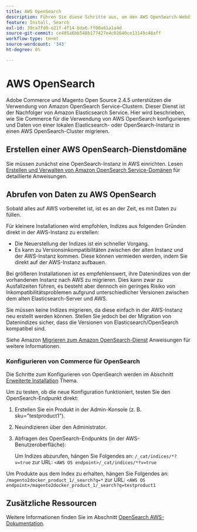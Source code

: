 ```yaml
---
title: AWS OpenSearch
description: Führen Sie diese Schritte aus, um den AWS OpenSearch-Webdienst für lokale Installationen von Adobe Commerce und Magento Open Source zu konfigurieren.
feature: Install, Search
exl-id: 39ca7fd0-e21f-4f14-bda6-ff00a61a1a4d
source-git-commit: ce405a6bb548b177427e4c02640ce13149c48aff
workflow-type: tm+mt
source-wordcount: '343'
ht-degree: 0%

---
```


# AWS OpenSearch

Adobe Commerce und Magento Open Source 2.4.5 unterstützen die Verwendung von Amazon OpenSearch Service-Clustern. Dieser Dienst ist der Nachfolger von Amazon Elasticsearch Service. Hier wird beschrieben, wie Sie Commerce für die Verwendung von AWS OpenSearch konfigurieren und Daten von einer lokalen Elasticsearch- oder OpenSearch-Instanz in einen AWS OpenSearch-Cluster migrieren.

## Erstellen einer AWS OpenSearch-Dienstdomäne

Sie müssen zunächst eine OpenSearch-Instanz in AWS einrichten.
Lesen [Erstellen und Verwalten von Amazon OpenSearch Service-Domänen](https://docs.aws.amazon.com/opensearch-service/latest/developerguide/createupdatedomains.html) für detaillierte Anweisungen.

## Abrufen von Daten zu AWS OpenSearch

Sobald alles auf AWS vorbereitet ist, ist es an der Zeit, es mit Daten zu füllen.

Für kleinere Installationen wird empfohlen, Indizes aus folgenden Gründen direkt in der AWS-Instanz zu erstellen:

* Die Neuerstellung der Indizes ist ein schneller Vorgang.
* Es kann zu Versionsinkompatibilitäten zwischen der alten Instanz und der AWS-Instanz kommen. Diese können vermieden werden, indem Sie direkt auf der AWS-Instanz aufbauen.

Bei größeren Installationen ist es empfehlenswert, ihre Datenindizes von der vorhandenen Instanz nach AWS zu migrieren. Dies kann zwar zu Ausfallzeiten führen, es besteht aber dennoch ein geringes Risiko von Inkompatibilitätsproblemen aufgrund unterschiedlicher Versionen zwischen dem alten Elasticsearch-Server und AWS.

Sie müssen keine Indizes migrieren, da diese einfach in der AWS-Instanz neu erstellt werden können.
Stellen Sie jedoch bei der Migration von Datenindizes sicher, dass die Versionen von Elasticsearch/OpenSearch kompatibel sind.

Siehe Amazon [Migrieren zum Amazon OpenSearch-Dienst](https://docs.aws.amazon.com/opensearch-service/latest/developerguide/migration.html) Anweisungen für weitere Informationen.

### Konfigurieren von Commerce für OpenSearch

Die Schritte zum Konfigurieren von OpenSearch werden im Abschnitt [Erweiterte Installation](../../advanced.md) Thema.

Um zu testen, ob die neue Konfiguration funktioniert, testen Sie den OpenSearch-Endpunkt direkt:

1. Erstellen Sie ein Produkt in der Admin-Konsole (z. B. sku=&quot;testproduct1&quot;).
1. Neuindizieren über den Administrator.
1. Abfragen des OpenSearch-Endpunkts (in der AWS-Benutzeroberfläche):

   Um Indizes abzurufen, hängen Sie Folgendes an: `/_cat/indices/*?v=true` zur URL:
   `<AWS OS endpoint>/_cat/indices/*?v=true`

Um Produkte aus dem Index zu erhalten, hängen Sie Folgendes an: `/magento2docker_product_1/_search?q=*` zur URL:
`<AWS OS endpoint>/magento2docker_product_1/_search?q=testproduct1`

## Zusätzliche Ressourcen

Weitere Informationen finden Sie im Abschnitt [OpenSearch AWS-Dokumentation](https://docs.aws.amazon.com/opensearch-service/index.html).

